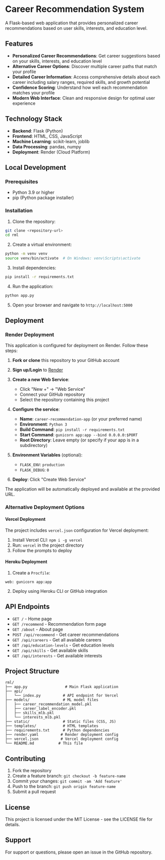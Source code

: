 # Career Recommendation System

A Flask-based web application that provides personalized career recommendations based on user skills, interests, and education level.

## Features

- **Personalized Career Recommendations**: Get career suggestions based on your skills, interests, and education level
- **Alternative Career Options**: Discover multiple career paths that match your profile
- **Detailed Career Information**: Access comprehensive details about each career including salary ranges, required skills, and growth potential
- **Confidence Scoring**: Understand how well each recommendation matches your profile
- **Modern Web Interface**: Clean and responsive design for optimal user experience

## Technology Stack

- **Backend**: Flask (Python)
- **Frontend**: HTML, CSS, JavaScript
- **Machine Learning**: scikit-learn, joblib
- **Data Processing**: pandas, numpy
- **Deployment**: Render (Cloud Platform)

## Local Development

### Prerequisites

- Python 3.9 or higher
- pip (Python package installer)

### Installation

1. Clone the repository:
```bash
git clone <repository-url>
cd rml
```

2. Create a virtual environment:
```bash
python -m venv venv
source venv/bin/activate  # On Windows: venv\Scripts\activate
```

3. Install dependencies:
```bash
pip install -r requirements.txt
```

4. Run the application:
```bash
python app.py
```

5. Open your browser and navigate to `http://localhost:5000`

## Deployment

### Render Deployment

This application is configured for deployment on Render. Follow these steps:

1. **Fork or clone** this repository to your GitHub account

2. **Sign up/Login** to [Render](https://render.com)

3. **Create a new Web Service**:
   - Click "New +" → "Web Service"
   - Connect your GitHub repository
   - Select the repository containing this project

4. **Configure the service**:
   - **Name**: `career-recommendation-app` (or your preferred name)
   - **Environment**: `Python 3`
   - **Build Command**: `pip install -r requirements.txt`
   - **Start Command**: `gunicorn app:app --bind 0.0.0.0:$PORT`
   - **Root Directory**: Leave empty (or specify if your app is in a subdirectory)

5. **Environment Variables** (optional):
   - `FLASK_ENV`: `production`
   - `FLASK_DEBUG`: `0`

6. **Deploy**: Click "Create Web Service"

The application will be automatically deployed and available at the provided URL.

### Alternative Deployment Options

#### Vercel Deployment

The project includes `vercel.json` configuration for Vercel deployment:

1. Install Vercel CLI: `npm i -g vercel`
2. Run: `vercel` in the project directory
3. Follow the prompts to deploy

#### Heroku Deployment

1. Create a `Procfile`:
```
web: gunicorn app:app
```

2. Deploy using Heroku CLI or GitHub integration

## API Endpoints

- `GET /` - Home page
- `GET /recommend` - Recommendation form page
- `GET /about` - About page
- `POST /api/recommend` - Get career recommendations
- `GET /api/careers` - Get all available careers
- `GET /api/education-levels` - Get education levels
- `GET /api/skills` - Get available skills
- `GET /api/interests` - Get available interests

## Project Structure

```
rml/
├── app.py                 # Main Flask application
├── api/
│   └── index.py          # API endpoint for Vercel
├── models/               # ML model files
│   ├── career_recommendation_model.pkl
│   ├── career_label_encoder.pkl
│   ├── skills_mlb.pkl
│   └── interests_mlb.pkl
├── static/               # Static files (CSS, JS)
├── templates/            # HTML templates
├── requirements.txt      # Python dependencies
├── render.yaml          # Render deployment config
├── vercel.json          # Vercel deployment config
└── README.md           # This file
```

## Contributing

1. Fork the repository
2. Create a feature branch: `git checkout -b feature-name`
3. Commit your changes: `git commit -am 'Add feature'`
4. Push to the branch: `git push origin feature-name`
5. Submit a pull request

## License

This project is licensed under the MIT License - see the LICENSE file for details.

## Support

For support or questions, please open an issue in the GitHub repository. 
